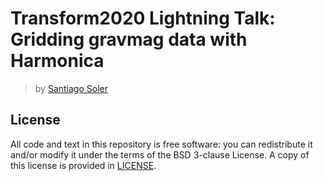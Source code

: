 # Transform2020 Lightning Talk: Gridding gravmag data with Harmonica

> by [Santiago Soler](https://santisoler.github.io)


## License

All code and text in this repository is free software: you can redistribute it and/or
modify it under the terms of the BSD 3-clause License.
A copy of this license is provided in
[LICENSE](https://github.com/fatiando/transform2020-lightning/blob/master/LICENSE).

